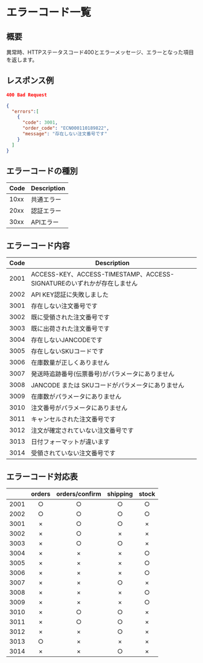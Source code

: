 # エラーコード一覧

## 概要
異常時、HTTPステータスコード400とエラーメッセージ、エラーとなった項目を返します。

## レスポンス例
```json
400 Bad Request

{
  "errors":[
    {
      "code": 3001,
      "order_code": "ECN000110189822",
      "message": "存在しない注文番号です"
    }
  ]
}
```

## エラーコードの種別
| Code | Description |
|------|-------------|
| 10xx | 共通エラー    |
| 20xx | 認証エラー    |
| 30xx | APIエラー    |

## エラーコード内容
| Code | Description |
|------|-------------|
| 2001 | ACCESS-KEY、ACCESS-TIMESTAMP、ACCESS-SIGNATUREのいずれかが存在しません    |
| 2002 | API KEY認証に失敗しました    |
| 3001 | 存在しない注文番号です    |
| 3002 | 既に受領された注文番号です |
| 3003 | 既に出荷された注文番号です |
| 3004 | 存在しないJANCODEです    |
| 3005 | 存在しないSKUコードです   |
| 3006 | 在庫数量が正しくありません |
| 3007 | 発送時追跡番号(伝票番号)がパラメータにありません |
| 3008 | JANCODE または SKUコードがパラメータにありません |
| 3009 | 在庫数がパラメータにありません |
| 3010 | 注文番号がパラメータにありません |
| 3011 | キャンセルされた注文番号です |
| 3012 | 注文が確定されていない注文番号です |
| 3013 | 日付フォーマットが違います |
| 3014 | 受領されていない注文番号です |

## エラーコード対応表
|      | orders | orders/confirm | shipping | stock |
|------|:------:|:--------------:|:--------:|:-----:|
| 2001 | ○ | ○ | ○ | ○ |
| 2002 | ○ | ○ | ○ | ○ |
| 3001 | × | ○ | ○ | × |
| 3002 | × | ○ | × | × |
| 3003 | × | ○ | ○ | × |
| 3004 | × | × | × | ○ |
| 3005 | × | × | × | ○ |
| 3006 | × | × | × | ○ |
| 3007 | × | × | ○ | × |
| 3008 | × | × | × | ○ |
| 3009 | × | × | × | ○ |
| 3010 | × | ○ | ○ | × |
| 3011 | × | ○ | ○ | × |
| 3012 | × | × | ○ | × |
| 3013 | ○ | × | × | × |
| 3014 | × | × | ○ | × |

